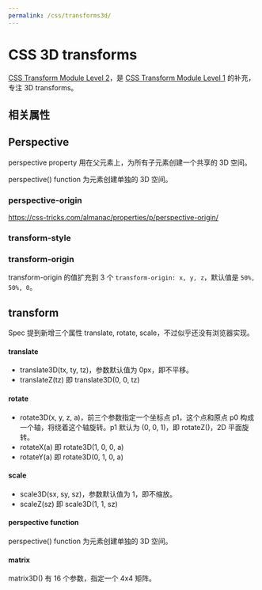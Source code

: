 ```yaml
---
permalink: /css/transforms3d/
---
```


# CSS 3D transforms

[CSS Transform Module Level 2](https://drafts.csswg.org/css-transforms-2/)，是 [CSS Transform Module Level 1](https://drafts.csswg.org/css-transforms/) 的补充，专注 3D transforms。

## 相关属性

## Perspective

perspective property 用在父元素上，为所有子元素创建一个共享的 3D 空间。

perspective() function 为元素创建单独的 3D 空间。

### perspective-origin

<https://css-tricks.com/almanac/properties/p/perspective-origin/>

### transform-style




### transform-origin

transform-origin 的值扩充到 3 个 `transform-origin: x, y, z`，默认值是 `50%, 50%, 0`。

## transform

Spec 提到新增三个属性 translate, rotate, scale，不过似乎还没有浏览器实现。

#### translate

- translate3D(tx, ty, tz)，参数默认值为 0px，即不平移。
- translateZ(tz) 即 translate3D(0, 0, tz)

#### rotate

- rotate3D(x, y, z, a)，前三个参数指定一个坐标点 p1，这个点和原点 p0 构成一个轴，将绕着这个轴旋转。p1 默认为 (0, 0, 1)，即 rotateZ()，2D 平面旋转。
- rotateX(a) 即 rotate3D(1, 0, 0, a)
- rotateY(a) 即 rotate3D(0, 1, 0, a)

#### scale

- scale3D(sx, sy, sz)，参数默认值为 1，即不缩放。
- scaleZ(sz) 即 scale3D(1, 1, sz)

#### perspective function

perspective() function 为元素创建单独的 3D 空间。

#### matrix

matrix3D() 有 16 个参数，指定一个 4x4 矩阵。

